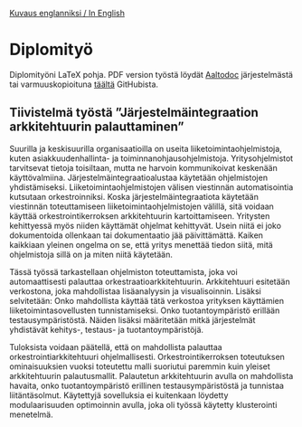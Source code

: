 [Kuvaus englanniksi / In English](README.md)

# Diplomityö

Diplomityöni LaTeX pohja. PDF version työstä löydät [Aaltodoc](http://urn.fi/URN:NBN:fi:aalto-201906234068) järjestelmästä tai  varmuuskopioituna [täältä](sci_2019_galkin_ossi.pdf) GitHubista.

## Tiivistelmä työstä ”Järjestelmäintegraation arkkitehtuurin palauttaminen”

Suurilla ja keskisuurilla organisaatioilla on useita liiketoimintaohjelmistoja, kuten asiakkuudenhallinta- ja toiminnanohjausohjelmistoja. Yritysohjelmistot tarvitsevat tietoja toisiltaan, mutta ne harvoin kommunikoivat keskenään käyttövalmiina. Järjestelmäintegraatioalustaa käytetään ohjelmistojen yhdistämiseksi. Liiketoimintaohjelmistojen välisen viestinnän automatisointia kutsutaan orkestroinniksi. Koska järjestelmäintegraatiota käytetään viestinnän toteuttamiseen liiketoimintaohjelmistojen välillä, sitä voidaan käyttää orkestrointikerroksen arkkitehtuurin kartoittamiseen. Yritysten kehittyessä myös niiden käyttämät ohjelmat kehittyvät. Usein niitä ei joko dokumentoida ollenkaan tai dokumentaatio jää päivittämättä. Kaiken kaikkiaan yleinen ongelma on se, että yritys menettää tiedon siitä, mitä ohjelmistoja sillä on ja miten niitä käytetään.

Tässä työssä tarkastellaan ohjelmiston toteuttamista, joka voi automaattisesti palauttaa orkestraatioarkkitehtuurin. Arkkitehtuuri esitetään verkostona, joka mahdollistaa lisäanalyysin ja visualisoinnin. Lisäksi selvitetään: Onko mahdollista käyttää tätä verkostoa yrityksen käyttämien liiketoimintasovellusten tunnistamiseksi. Onko tuotantoympäristö erillään testausympäristöstä. Näiden lisäksi määritetään mitkä järjestelmät yhdistävät kehitys-, testaus- ja tuotantoympäristöjä.

Tuloksista voidaan päätellä, että on mahdollista palauttaa orkestrointiarkkitehtuuri ohjelmallisesti. Orkestrointikerroksen toteutuksen ominaisuuksien vuoksi toteutettu malli suoriutui paremmin kuin yleiset arkkitehtuurin palautusmallit. Palautetun arkkitehtuurin avulla on mahdollista havaita, onko tuotantoympäristö erillinen testausympäristöstä ja tunnistaa liitäntäsolmut. Käytettyjä sovelluksia ei kuitenkaan löydetty modulaarisuuden optimoinnin avulla, joka oli työssä käytetty klusterointi menetelmä.
